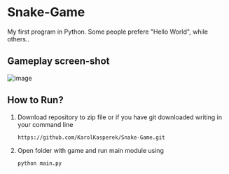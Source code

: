 # Snake-Game
My first program in Python. Some people prefere "Hello World", while others..

## Gameplay screen-shot
![image](https://github.com/KarolKasperek/Snake-Game/assets/105314335/e587895b-88fc-46b0-a989-533226503ba8)


## How to Run?
1) Download repository to zip file or if you have git downloaded writing in your command line
   ```
   https://github.com/KarolKasperek/Snake-Game.git
   ```

2) Open folder with game and run main module using
   ```
   python main.py
   ```
